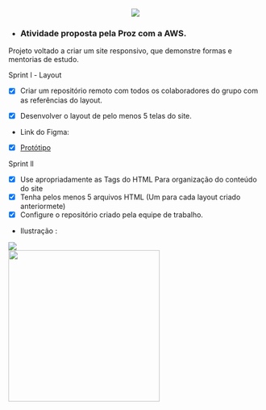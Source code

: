 <h1 align="center">
  <img  src="https://github.com/geovannemoreira/Projeto_educacao_de_qualidade/assets/88461178/5fd3c7f5-dc36-4ad2-bb06-453e41422437">
</h1>


- ### Atividade proposta pela Proz com a AWS.

Projeto voltado a criar um site responsivo, que demonstre formas e mentorias de estudo.

 Sprint l - Layout 

- [x] Criar um repositório remoto com todos os colaboradores
do grupo com as referências do layout.
- [x] Desenvolver o layout de pelo menos 5 telas do site.

  
- Link do Figma:
- [x] [Protótipo](https://www.figma.com/file/E2NIei5bsIaX9KrYFrC2iO/Educa%C3%A7%C3%A3oQualidade?type=design&node-id=0-1&mode=design&t=BtZD7wgZiQ6iZv7D-0)


 Sprint ll 


- [x] Use apropriadamente as Tags do HTML Para organização do conteúdo do site   
- [x] Tenha pelos menos 5 arquivos HTML (Um para cada layout criado anteriormete)    
- [x] Configure o repositório criado pela equipe de trabalho.    

 - Ilustração :

<div>
  <img src="https://github.com/geovannemoreira/Projeto_educacao_de_qualidade/assets/88461178/40d482b0-afaf-45f8-a863-56c62d22747f">     
  <br>
  
  <img  width="300"  src="https://github.com/geovannemoreira/Projeto_educacao_de_qualidade/assets/88461178/a1d42ee0-836e-47ab-98fb-26a12031808e">
</div>
